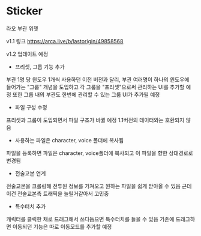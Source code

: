 # Sticker
라오 부관 위젯

v1.1 링크
https://arca.live/b/lastorigin/49858568

v1.2 업데이트 예정
- 프리셋, 그룹 기능 추가

부관 1명 당 윈도우 1개씩 사용하던 이전 버전과 달리,
부관 여러명이 하나의 윈도우에 들어가는 "그룹" 개념을 도입하고
각 그룹을 "프리셋"으로써 관리하는 UI를 추가할 예정
또한 그룹 내의 부관도 한번에 관리할 수 있는 그룹 UI가 추가될 예정

- 파일 구성 수정

프리셋과 그룹이 도입되면서 파일 구조가 바뀔 예정
1.1버전의 데이터와는 호환되지 않음

- 사용하는 파일은 character, voice 폴더에 복사됨

파일을 등록하면 파일은 character, voice폴더에 복사되고
이 파일을 향한 상대경로로 변경됨

- 전술교본 연계

전술교본을 크롤링해 전투원 정보를 가져오고
원하는 파일을 쉽게 받아올 수 있음
근데 이건 전술교본측 트래픽을 늘릴거같아서 고민중

- 특수터치 추가

캐릭터를 클릭한 채로 드래그해서 쓰다듬으면 특수터치를 들을 수 있음
기존에 드래그하면 이동되던 기능은 따로 이동모드를 추가할 예정